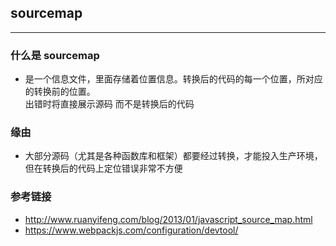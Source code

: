 ## sourcemap
---
### 什么是 sourcemap
* 是一个信息文件，里面存储着位置信息。转换后的代码的每一个位置，所对应的转换前的位置。  
  出错时将直接展示源码 而不是转换后的代码
### 缘由
* 大部分源码（尤其是各种函数库和框架）都要经过转换，才能投入生产环境，但在转换后的代码上定位错误非常不方便
### 参考链接
* http://www.ruanyifeng.com/blog/2013/01/javascript_source_map.html
* https://www.webpackjs.com/configuration/devtool/
